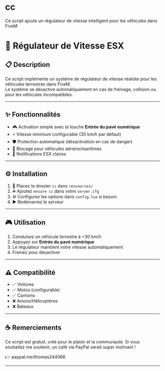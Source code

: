 # cc
Ce script ajoute un régulateur de vitesse intelligent pour les véhicules dans FiveM

# 🚗 Régulateur de Vitesse ESX

## 📋 Description

Ce script implémente un système de régulateur de vitesse réaliste pour les véhicules terrestres dans FiveM.  
Le système se désactive automatiquement en cas de freinage, collision ou pour les véhicules incompatibles.

---

## ✨ Fonctionnalités

- 🎮 Activation simple avec la touche **Entrée du pavé numérique**  
- ⚡ Vitesse minimum configurable (30 km/h par défaut)  
- 🛡️ Protection automatique (désactivation en cas de danger)  
- 🚫 Blocage pour véhicules aériens/maritimes  
- 🔔 Notifications ESX claires  

---

## ⚙️ Installation

1. 📂 Placez le dossier `cc` dans `ressources/`  
2. ➕ Ajoutez `ensure cc` dans votre `server.cfg`  
3. ⚙️ Configurez les options dans `config.lua` si besoin  
4. ▶️ Redémarrez le serveur  

---

## 🎮 Utilisation

1. Conduisez un véhicule terrestre à +30 km/h  
2. Appuyez sur **Entrée du pavé numérique**  
3. Le régulateur maintient votre vitesse automatiquement  
4. Freinez pour désactiver  

---

## ⚠️ Compatibilité

- ✅ Voitures  
- ✅ Motos (configurable)  
- ✅ Camions  
- ❌ Avions/Hélicoptères  
- ❌ Bateaux  

---

## ☕ Remerciements

Ce script est gratuit, créé pour le plaisir et la communauté.
Si vous souhaitez me soutenir, un café via PayPal serait super motivant !

👉 paypal.me/thomas244066

---
